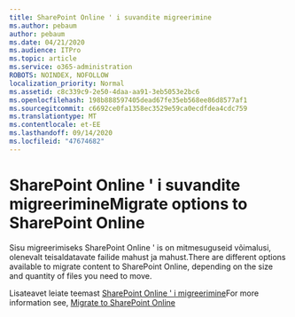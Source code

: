```yaml
---
title: SharePoint Online ' i suvandite migreerimine
ms.author: pebaum
author: pebaum
ms.date: 04/21/2020
ms.audience: ITPro
ms.topic: article
ms.service: o365-administration
ROBOTS: NOINDEX, NOFOLLOW
localization_priority: Normal
ms.assetid: c8c339c9-2e50-4daa-aa91-3eb5053e2bc6
ms.openlocfilehash: 198b888597405dead67fe35eb568ee86d8577af1
ms.sourcegitcommit: c6692ce0fa1358ec3529e59ca0ecdfdea4cdc759
ms.translationtype: MT
ms.contentlocale: et-EE
ms.lasthandoff: 09/14/2020
ms.locfileid: "47674682"
---
```

# <a name="migrate-options-to-sharepoint-online"></a><span data-ttu-id="c7711-102">SharePoint Online ' i suvandite migreerimine</span><span class="sxs-lookup"><span data-stu-id="c7711-102">Migrate options to SharePoint Online</span></span>

<span data-ttu-id="c7711-103">Sisu migreerimiseks SharePoint Online ' is on mitmesuguseid võimalusi, olenevalt teisaldatavate failide mahust ja mahust.</span><span class="sxs-lookup"><span data-stu-id="c7711-103">There are different options available to migrate content to SharePoint Online, depending on the size and quantity of files you need to move.</span></span>
  
<span data-ttu-id="c7711-104">Lisateavet leiate teemast [SharePoint Online ' i migreerimine](https://go.microsoft.com/fwlink/?linkid-2022029)</span><span class="sxs-lookup"><span data-stu-id="c7711-104">For more information see, [Migrate to SharePoint Online](https://go.microsoft.com/fwlink/?linkid-2022029)</span></span>
  

